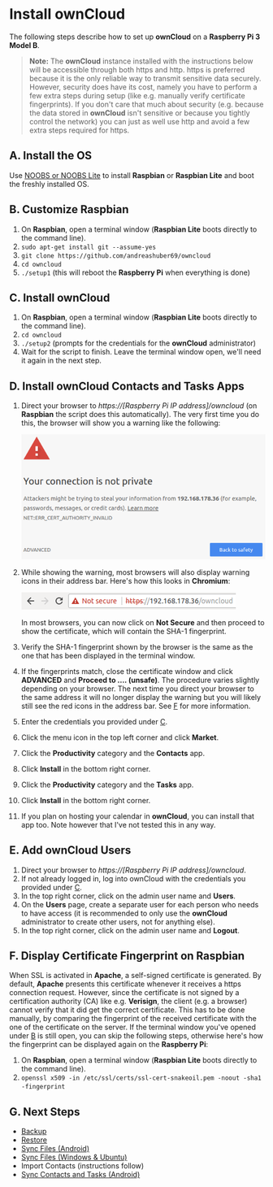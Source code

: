 # Install ownCloud
The following steps describe how to set up **ownCloud** on a **Raspberry Pi 3 Model B**.

> **Note:** The **ownCloud** instance installed with the instructions below will be accessible through both https and
> http. https is preferred because it is the only reliable way to transmit sensitive data securely. However, security
> does have its cost, namely you have to perform a few extra steps during setup (like e.g. manually verify certificate
> fingerprints). If you don't care that much about security (e.g. because the data stored in **ownCloud** isn't
> sensitive or because you tightly control the network) you can just as well use http and avoid a few extra steps
> required for https.

## A. Install the OS
Use [NOOBS or NOOBS Lite](https://www.raspberrypi.org/downloads/noobs/) to install **Raspbian** or **Raspbian Lite**
and boot the freshly installed OS.

## B. Customize Raspbian
1. On **Raspbian**, open a terminal window (**Raspbian Lite** boots directly to the command line).
2. `sudo apt-get install git --assume-yes`
3. `git clone https://github.com/andreashuber69/owncloud`
4. `cd owncloud`
5. `./setup1` (this will reboot the **Raspberry Pi** when everything is done)

## C. Install ownCloud
1. On **Raspbian**, open a terminal window (**Raspbian Lite** boots directly to the command line).
2. `cd owncloud`
3. `./setup2` (prompts for the credentials for the **ownCloud** administrator)
4. Wait for the script to finish. Leave the terminal window open, we'll need it again in the next step.

## D. Install ownCloud Contacts and Tasks Apps
1. Direct your browser to *https://[Raspberry Pi IP address]/owncloud* (on **Raspbian** the script does this
   automatically). The very first time you do this, the browser will show you a warning like the following:
   
   ![Invalid CA](invalid-ca.png)
2. While showing the warning, most browsers will also display warning icons in their address bar. Here's how this
   looks in **Chromium**:

   ![Address Bar Warning](address-bar.png)

   In most browsers, you can now click on **Not Secure** and then proceed to show the certificate, which will contain
   the SHA-1 fingerprint.
3. Verify the SHA-1 fingerprint shown by the browser is the same as the one that has been displayed in the terminal
   window.
4. If the fingerprints match, close the certificate window and click **ADVANCED** and **Proceed to .... (unsafe)**.
   The procedure varies slightly depending on your browser. The next time you direct your browser to the same address
   it will no longer display the warning but you will likely still see the red icons in the address bar. See
   [F](f-display-certificate-fingerprint-on-raspbian) for more information.
5. Enter the credentials you provided under [C](#c-install-owncloud).
6. Click the menu icon in the top left corner and click **Market**.
7. Click the **Productivity** category and the **Contacts** app.
8. Click **Install** in the bottom right corner.
9. Click the **Productivity** category and the **Tasks** app.
10. Click **Install** in the bottom right corner.
11. If you plan on hosting your calendar in **ownCloud**, you can install that app too. Note however that I've not
    tested this in any way.

## E. Add ownCloud Users
1. Direct your browser to *https://[Raspberry Pi IP address]/owncloud*.
2. If not already logged in, log into ownCloud with the credentials you provided under [C](#c-install-owncloud).
3. In the top right corner, click on the admin user name and **Users**.
4. On the **Users** page, create a separate user for each person who needs to have access (it is recommended to only
   use the **ownCloud** administrator to create other users, not for anything else).
5. In the top right corner, click on the admin user name and **Logout**.

## F. Display Certificate Fingerprint on Raspbian
When SSL is activated in **Apache**, a self-signed certificate is generated. By default, **Apache** presents this
certificate whenever it receives a https connection request. However, since the certificate is not signed by a
certification authority (CA) like e.g. **Verisign**, the client (e.g. a browser) cannot verify that it did get the
correct certificate. This has to be done manually, by comparing the fingerprint of the received certificate with the one
of the certificate on the server. If the terminal window you've opened under [B](#b-customize-raspbian) is still open,
you can skip the following steps, otherwise here's how the fingerprint can be displayed again on the **Raspberry Pi**:
1. On **Raspbian**, open a terminal window (**Raspbian Lite** boots directly to the command line).
2. `openssl x509 -in /etc/ssl/certs/ssl-cert-snakeoil.pem -noout -sha1 -fingerprint`

## G. Next Steps
- [Backup](backup.md)
- [Restore](restore.md)
- [Sync Files (Android)](sync-files-android.md)
- [Sync Files (Windows & Ubuntu)](sync-files-desktop.md)
- Import Contacts (instructions follow)
- [Sync Contacts and Tasks (Android)](sync-contacts-and-tasks-android.md)

